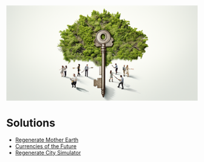 

![](img/nature_key.png)

# Solutions

- [Regenerate Mother Earth](solutions/regenerate_earth.md)
- [Currencies of the Future](money/currencies_future.md)
- [Regenerate City Simulator](solutions/regenerative_city_simulator.md)